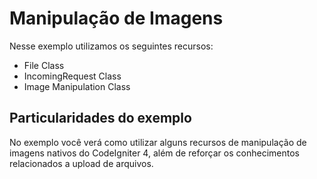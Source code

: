 # Manipulação de Imagens

Nesse exemplo utilizamos os seguintes recursos:

- File Class
- IncomingRequest Class
- Image Manipulation Class

## Particularidades do exemplo

No exemplo você verá como utilizar alguns recursos de manipulação de imagens nativos do CodeIgniter 4, além de reforçar os conhecimentos relacionados a upload de arquivos.
